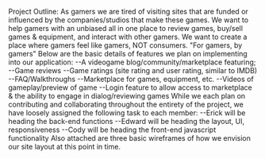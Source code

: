 Project Outline:
As gamers we are tired of visiting sites that are funded or influenced by the companies/studios that make these games.
We want to help gamers with an unbiased all in one place to review games, buy/sell games & equipment, and interact with other gamers.
We want to create a place where gamers feel like gamers, NOT consumers.
"For gamers, by gamers"
Below are the basic details of features we plan on implementing into our application:
--A videogame blog/community/marketplace featuring;
	--Game reviews
	--Game ratings (site rating and user rating, similar to IMDB)
	--FAQ/Walkthroughs
	--Marketplace for games, equipment, etc.
	--Videos of gameplay/preview of game
	--Login feature to allow access to marketplace & the ability to engage in dialog/reviewing games
While we each plan on contributing and collaborating throughout the entirety of the project, we have loosely assigned the following task to each member:
	--Erick will be heading the back-end functions
	--Edward will be heading the layout, UI, responsiveness
	--Cody will be heading the front-end javascript functionality
Also attached are three basic wireframes of how we envision our site layout at this point in time.